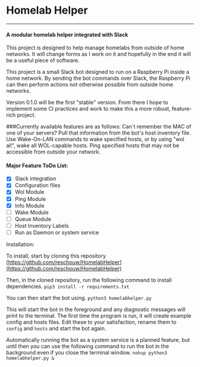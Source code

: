 # Homelab Helper
----------
#### A modular homelab helper integrated with Slack

This project is designed to help manage homelabs from outside of home networks. It will change forms as I work on it and hopefully in the end it will be a useful piece of software.

This project is a small Slack bot designed to run on a Raspberry Pi inside a home network. By sending the bot commands over Slack, the Raspberry Pi can then perform actions not otherwise possible from outside home networks.

Version 0.1.0 will be the first "stable" version. From there I hope to implement some CI practices and work to make this a more robust, feature-rich project. 

###Currently available features are as follows:
Can`t remember the MAC of one of your servers? Pull that information from the bot's host inventory file.
Use Wake-On-LAN  commands to wake specified hosts, or by using "wol all", wake all WOL-capable hosts.
Ping specified hosts that may not be accessible from outside your network.


#### Major Feature ToDo List:
- [X] Slack integration
- [X] Configuration files
- [X] Wol Module
- [X] Ping Module
- [X] Info Module
- [ ] Wake Module
- [ ] Queue Module
- [ ] Host Inventory Labels
- [ ] Run as Daemon or system service

Installation:

To install, start by cloning this repository [https://github.com/reschouw/HomelabHelper](https://github.com/reschouw/HomelabHelper)

Then, in the cloned repository, run the following command to install dependencies.
```pip3 install -r requirements.txt```

You can then start the bot using.
```python3 homelabhelper.py```

This will start the bot in the foreground and any diagnostic messages will print to the terminal.
The first time the program is run, it will create example config and hosts files. Edit these to your satisfaction, rename them to `config` and `hosts` and start the bot again.

Automatically running the bot as a system service is a planned feature, but until then you can use the following command to run the bot in the background even if you close the terminal window.
```nohup python3 homelabhelper.py &```
